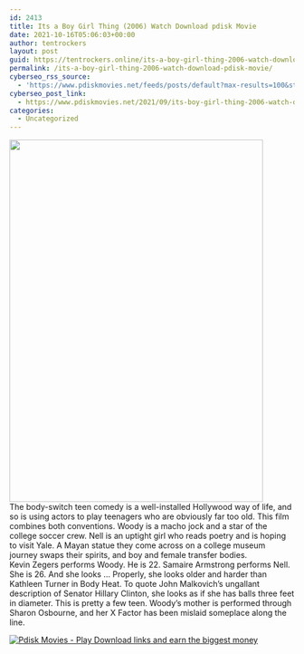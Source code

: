 ```yaml
---
id: 2413
title: Its a Boy Girl Thing (2006) Watch Download pdisk Movie
date: 2021-10-16T05:06:03+00:00
author: tentrockers
layout: post
guid: https://tentrockers.online/its-a-boy-girl-thing-2006-watch-download-pdisk-movie/
permalink: /its-a-boy-girl-thing-2006-watch-download-pdisk-movie/
cyberseo_rss_source:
  - 'https://www.pdiskmovies.net/feeds/posts/default?max-results=100&start-index=201'
cyberseo_post_link:
  - https://www.pdiskmovies.net/2021/09/its-boy-girl-thing-2006-watch-download.html
categories:
  - Uncategorized
---
```

<div class="separator">
  <a href="https://1.bp.blogspot.com/-peiMFertWFI/YVNa13SBziI/AAAAAAAAAak/ci5kAGD5TsMca2kxv1xQFLQtM9vHxdb0gCLcBGAsYHQ/s600/fd.jpg" imageanchor="1"><img loading="lazy" border="0" data-original-height="600" data-original-width="420" height="640" src="https://1.bp.blogspot.com/-peiMFertWFI/YVNa13SBziI/AAAAAAAAAak/ci5kAGD5TsMca2kxv1xQFLQtM9vHxdb0gCLcBGAsYHQ/w448-h640/fd.jpg" width="448" /></a>
</div>



<div>
  <div>
    <span>The body-switch teen comedy is a well-installed Hollywood way of life, and so is using actors to play teenagers who are obviously far too old. This film combines both conventions. Woody is a macho jock and a star of the college soccer crew. Nell is an uptight girl who reads poetry and is hoping to visit Yale. A Mayan statue they come across on a college museum journey swaps their spirits, and boy and female transfer bodies.</span>
  </div>
  
  <div>
    <span>Kevin Zegers performs Woody. He is 22. Samaire Armstrong performs Nell. She is 26. And she looks &#8230; Properly, she looks older and harder than Kathleen Turner in Body Heat. To quote John Malkovich&#8217;s ungallant description of Senator Hillary Clinton, she looks as if she has balls three feet in diameter. This is pretty a few teen. Woody&#8217;s mother is performed through Sharon Osbourne, and her X Factor has been mislaid someplace along the line.</span>
  </div>
</div>

[![](https://1.bp.blogspot.com/-a93bp85aB6g/YUXjACCiX3I/AAAAAAAAbQE/GHmPI7h0af0tqn6tYzd0cdrDv9Hu9LUSACLcBGAsYHQ/s16000/Play_it_New-removebg-preview.png "Pdisk Movies - Play Download links and earn the biggest money")](https://kofilink.com/1/bnYybHdsMDAxdXE5?dn=1)